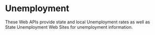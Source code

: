 # Unemployment
These Web APIs provide state and local Unemployment rates as well as State Unemployment Web Sites for unemployment information.
